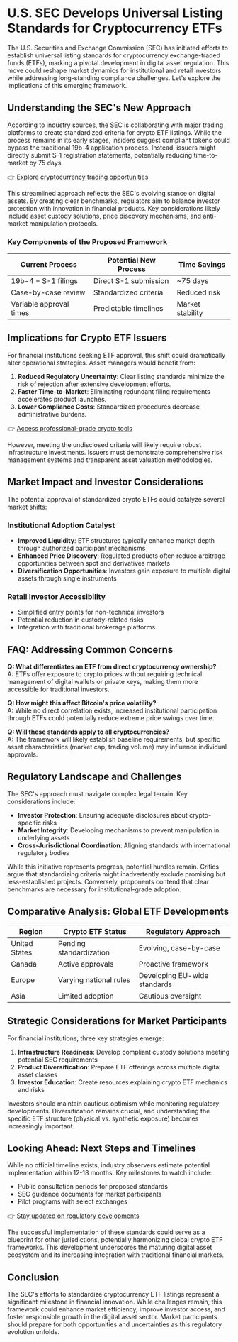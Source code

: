 # U.S. SEC Develops Universal Listing Standards for Cryptocurrency ETFs

The U.S. Securities and Exchange Commission (SEC) has initiated efforts to establish universal listing standards for cryptocurrency exchange-traded funds (ETFs), marking a pivotal development in digital asset regulation. This move could reshape market dynamics for institutional and retail investors while addressing long-standing compliance challenges. Let's explore the implications of this emerging framework.

## Understanding the SEC's New Approach

According to industry sources, the SEC is collaborating with major trading platforms to create standardized criteria for crypto ETF listings. While the process remains in its early stages, insiders suggest compliant tokens could bypass the traditional 19b-4 application process. Instead, issuers might directly submit S-1 registration statements, potentially reducing time-to-market by 75 days.

👉 [Explore cryptocurrency trading opportunities](https://bit.ly/okx-bonus)

This streamlined approach reflects the SEC's evolving stance on digital assets. By creating clear benchmarks, regulators aim to balance investor protection with innovation in financial products. Key considerations likely include asset custody solutions, price discovery mechanisms, and anti-market manipulation protocols.

### Key Components of the Proposed Framework

| Current Process        | Potential New Process       | Time Savings |
|------------------------|-----------------------------|--------------|
| 19b-4 + S-1 filings    | Direct S-1 submission       | ~75 days     |
| Case-by-case review    | Standardized criteria       | Reduced risk |
| Variable approval times| Predictable timelines       | Market stability |

## Implications for Crypto ETF Issuers

For financial institutions seeking ETF approval, this shift could dramatically alter operational strategies. Asset managers would benefit from:

1. **Reduced Regulatory Uncertainty**: Clear listing standards minimize the risk of rejection after extensive development efforts.
2. **Faster Time-to-Market**: Eliminating redundant filing requirements accelerates product launches.
3. **Lower Compliance Costs**: Standardized procedures decrease administrative burdens.

👉 [Access professional-grade crypto tools](https://bit.ly/okx-bonus)

However, meeting the undisclosed criteria will likely require robust infrastructure investments. Issuers must demonstrate comprehensive risk management systems and transparent asset valuation methodologies.

## Market Impact and Investor Considerations

The potential approval of standardized crypto ETFs could catalyze several market shifts:

### Institutional Adoption Catalyst
- **Improved Liquidity**: ETF structures typically enhance market depth through authorized participant mechanisms
- **Enhanced Price Discovery**: Regulated products often reduce arbitrage opportunities between spot and derivatives markets
- **Diversification Opportunities**: Investors gain exposure to multiple digital assets through single instruments

### Retail Investor Accessibility
- Simplified entry points for non-technical investors
- Potential reduction in custody-related risks
- Integration with traditional brokerage platforms

## FAQ: Addressing Common Concerns

**Q: What differentiates an ETF from direct cryptocurrency ownership?**  
A: ETFs offer exposure to crypto prices without requiring technical management of digital wallets or private keys, making them more accessible for traditional investors.

**Q: How might this affect Bitcoin's price volatility?**  
A: While no direct correlation exists, increased institutional participation through ETFs could potentially reduce extreme price swings over time.

**Q: Will these standards apply to all cryptocurrencies?**  
A: The framework will likely establish baseline requirements, but specific asset characteristics (market cap, trading volume) may influence individual approvals.

## Regulatory Landscape and Challenges

The SEC's approach must navigate complex legal terrain. Key considerations include:

- **Investor Protection**: Ensuring adequate disclosures about crypto-specific risks
- **Market Integrity**: Developing mechanisms to prevent manipulation in underlying assets
- **Cross-Jurisdictional Coordination**: Aligning standards with international regulatory bodies

While this initiative represents progress, potential hurdles remain. Critics argue that standardizing criteria might inadvertently exclude promising but less-established projects. Conversely, proponents contend that clear benchmarks are necessary for institutional-grade adoption.

## Comparative Analysis: Global ETF Developments

| Region         | Crypto ETF Status      | Regulatory Approach          |
|----------------|------------------------|------------------------------|
| United States  | Pending standardization| Evolving, case-by-case       |
| Canada         | Active approvals       | Proactive framework          |
| Europe         | Varying national rules | Developing EU-wide standards |
| Asia           | Limited adoption       | Cautious oversight           |

## Strategic Considerations for Market Participants

For financial institutions, three key strategies emerge:

1. **Infrastructure Readiness**: Develop compliant custody solutions meeting potential SEC requirements
2. **Product Diversification**: Prepare ETF offerings across multiple digital asset classes
3. **Investor Education**: Create resources explaining crypto ETF mechanics and risks

Investors should maintain cautious optimism while monitoring regulatory developments. Diversification remains crucial, and understanding the specific ETF structure (physical vs. synthetic exposure) becomes increasingly important.

## Looking Ahead: Next Steps and Timelines

While no official timeline exists, industry observers estimate potential implementation within 12-18 months. Key milestones to watch include:

- Public consultation periods for proposed standards
- SEC guidance documents for market participants
- Pilot programs with select exchanges

👉 [Stay updated on regulatory developments](https://bit.ly/okx-bonus)

The successful implementation of these standards could serve as a blueprint for other jurisdictions, potentially harmonizing global crypto ETF frameworks. This development underscores the maturing digital asset ecosystem and its increasing integration with traditional financial markets.

## Conclusion

The SEC's efforts to standardize cryptocurrency ETF listings represent a significant milestone in financial innovation. While challenges remain, this framework could enhance market efficiency, improve investor access, and foster responsible growth in the digital asset sector. Market participants should prepare for both opportunities and uncertainties as this regulatory evolution unfolds.